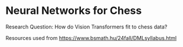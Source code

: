 # Neural Networks for Chess

Research Question: How do Vision Transformers fit to chess data?



Resources used from https://www.bsmath.hu/24fall/DMLsyllabus.html

